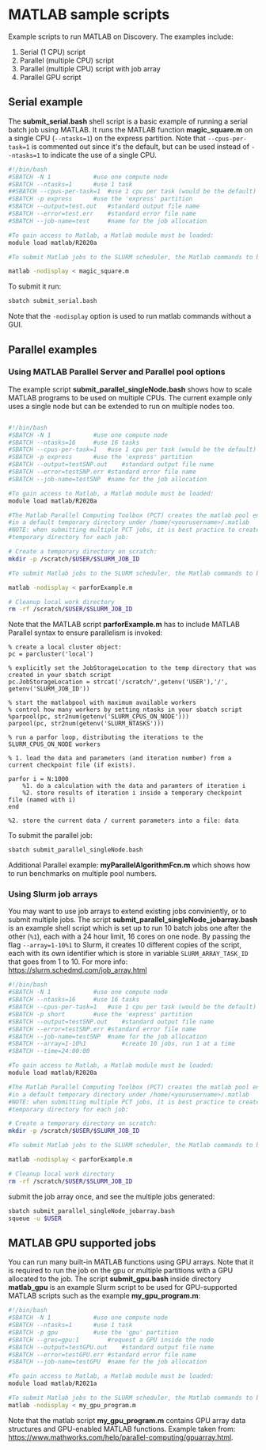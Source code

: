 # MATLAB sample scripts
Example scripts to run MATLAB on Discovery. The examples include:

1. Serial (1 CPU) script
2. Parallel (multiple CPU) script
3. Parallel (multiple CPU) script with job array 
4. Parallel GPU script

## Serial example

The **submit_serial.bash** shell script is a basic example of running a serial batch job using MATLAB. It runs the MATLAB function **magic_square.m** on a single CPU (`--ntasks=1`) on the express partition. Note that `--cpus-per-task=1` is commented out since it's the default, but can be used instead of `--ntasks=1` to indicate the use of a single CPU. 

```bash
#!/bin/bash
#SBATCH -N 1			#use one compute node
#SBATCH --ntasks=1		#use 1 task
##SBATCH --cpus-per-task=1	#use 1 cpu per task (would be the default)
#SBATCH -p express		#use the 'express' partition
#SBATCH --output=test.out	#standard output file name
#SBATCH --error=test.err	#standard error file name
#SBATCH --job-name=test		#name for the job allocation

#To gain access to Matlab, a Matlab module must be loaded:
module load matlab/R2020a

#To submit Matlab jobs to the SLURM scheduler, the Matlab commands to be executed must be containined in a single .m script:

matlab -nodisplay < magic_square.m
```

To submit it run:
```bash
sbatch submit_serial.bash 
```

Note that the `-nodisplay` option is used to run matlab commands without a GUI.

## Parallel examples

### Using MATLAB Parallel Server and Parallel pool options

The example script **submit_parallel_singleNode.bash** shows how to scale MATLAB programs to be used on multiple CPUs. The current example only uses a single node but can be extended to run on multiple nodes too.

```bash

#!/bin/bash
#SBATCH -N 1			#use one compute node
#SBATCH --ntasks=16		#use 16 tasks
#SBATCH --cpus-per-task=1	#use 1 cpu per task (would be the default)
#SBATCH -p express		#use the 'express' partition
#SBATCH --output=testSNP.out	#standard output file name
#SBATCH --error=testSNP.err	#standard error file name
#SBATCH --job-name=testSNP	#name for the job allocation

#To gain access to Matlab, a Matlab module must be loaded:
module load matlab/R2020a

#The Matlab Parallel Computing Toolbox (PCT) creates the matlab pool environment
#in a default temporary directory under /home/<yourusername>/.matlab
#NOTE: when submitting multiple PCT jobs, it is best practice to create a different
#temporary directory for each job:

# Create a temporary directory on scratch:
mkdir -p /scratch/$USER/$SLURM_JOB_ID

#To submit Matlab jobs to the SLURM scheduler, the Matlab commands to be executed must be containined in a single .m script:

matlab -nodisplay < parforExample.m 

# Cleanup local work directory
rm -rf /scratch/$USER/$SLURM_JOB_ID

```

Note that the MATLAB script **parforExample.m** has to include MATLAB Parallel syntax to ensure parallelism is invoked:

```
% create a local cluster object:
pc = parcluster('local')

% explicitly set the JobStorageLocation to the temp directory that was created in your sbatch script
pc.JobStorageLocation = strcat('/scratch/',getenv('USER'),'/', getenv('SLURM_JOB_ID'))

% start the matlabpool with maximum available workers
% control how many workers by setting ntasks in your sbatch script
%parpool(pc, str2num(getenv('SLURM_CPUS_ON_NODE')))
parpool(pc, str2num(getenv('SLURM_NTASKS')))

% run a parfor loop, distributing the iterations to the SLURM_CPUS_ON_NODE workers

% 1. load the data and parameters (and iteration number) from a current checkpoint file (if exists).

parfor i = N:1000
	%1. do a calculation with the data and paramters of iteration i
	%2. store results of iteration i inside a temporary checkpoint file (named with i)
end

%2. store the current data / current parameters into a file: data
```

To submit the parallel job:

```bash
sbatch submit_parallel_singleNode.bash
```

Additional Parallel example: **myParallelAlgorithmFcn.m** which shows how to run benchmarks on multiple pool numbers.

### Using Slurm job arrays

You may want to use job arrays to extend existing jobs conviniently, or to submit multiple jobs. The script **submit_parallel_singleNode_jobarray.bash** is an example shell script which is set up to run 10 batch jobs one after the other (`%1`), each with a 24 hour limit, 16 cores on one node. By passing the flag `--array=1-10%1` to Slurm, it creates 10 different copies of the script, each with its own identifier which is store in variable `SLURM_ARRAY_TASK_ID` that goes from 1 to 10. For more info: https://slurm.schedmd.com/job_array.html 

```bash
#!/bin/bash
#SBATCH -N 1			#use one compute node
#SBATCH --ntasks=16		#use 16 tasks
#SBATCH --cpus-per-task=1	#use 1 cpu per task (would be the default)
#SBATCH -p short		#use the 'express' partition
#SBATCH --output=testSNP.out	#standard output file name
#SBATCH --error=testSNP.err	#standard error file name
#SBATCH --job-name=testSNP	#name for the job allocation
#SBATCH --array=1-10%1          #create 10 jobs, run 1 at a time
#SBATCH --time=24:00:00

#To gain access to Matlab, a Matlab module must be loaded:
module load matlab/R2020a

#The Matlab Parallel Computing Toolbox (PCT) creates the matlab pool environment
#in a default temporary directory under /home/<yourusername>/.matlab
#NOTE: when submitting multiple PCT jobs, it is best practice to create a different
#temporary directory for each job:

# Create a temporary directory on scratch:
mkdir -p /scratch/$USER/$SLURM_JOB_ID

#To submit Matlab jobs to the SLURM scheduler, the Matlab commands to be executed must be containined in a single .m script:

matlab -nodisplay < parforExample.m 

# Cleanup local work directory
rm -rf /scratch/$USER/$SLURM_JOB_ID
```

submit the job array once, and see the multiple jobs generated: 

```bash
sbatch submit_parallel_singleNode_jobarray.bash 
squeue -u $USER
```

## MATLAB GPU supported jobs

You can run many built-in MATLAB functions using GPU arrays. Note that it is required to run the job on the gpu or multiple partitions with a GPU allocated to the job.
The script **submit_gpu.bash** inside directory **matlab_gpu** is an example Slurm script to be used for GPU-supported MATLAB scripts such as the example **my_gpu_program.m**:

```bash
#!/bin/bash
#SBATCH -N 1			#use one compute node
#SBATCH --ntasks=1		#use 1 task
#SBATCH -p gpu			#use the 'gpu' partition
#SBATCH --gres=gpu:1		#request a GPU inside the node
#SBATCH --output=testGPU.out	#standard output file name
#SBATCH --error=testGPU.err	#standard error file name
#SBATCH --job-name=testGPU	#name for the job allocation

#To gain access to Matlab, a Matlab module must be loaded:
module load matlab/R2021a

#To submit Matlab jobs to the SLURM scheduler, the Matlab commands to be executed must be containined in a single .m script:
matlab -nodisplay < my_gpu_program.m
```

Note that the matlab script **my_gpu_program.m** contains GPU array data structures and GPU-enabled MATLAB functions. Example taken from: https://www.mathworks.com/help/parallel-computing/gpuarray.html.
